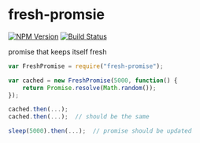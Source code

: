 # fresh-promsie

[![NPM Version][npm-image]][npm-url]
[![Build Status][travis-image]][travis-url]

promise that keeps itself fresh

```js
var FreshPromise = require("fresh-promise");

var cached = new FreshPromise(5000, function() {
    return Promise.resolve(Math.random());
});

cached.then(...);
cached.then(...);  // should be the same

sleep(5000).then(...);  // promise should be updated
```

[npm-image]: https://img.shields.io/npm/v/fresh-promise.svg?style=flat
[npm-url]: https://npmjs.org/package/fresh-promise
[travis-image]: https://img.shields.io/travis/zweifisch/fresh-promise.svg?style=flat
[travis-url]: https://travis-ci.org/zweifisch/fresh-promise
